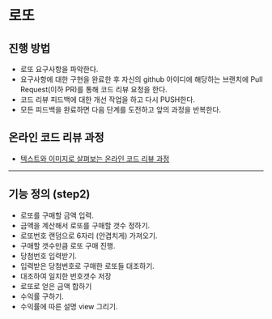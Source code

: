 # 로또
## 진행 방법
* 로또 요구사항을 파악한다.
* 요구사항에 대한 구현을 완료한 후 자신의 github 아이디에 해당하는 브랜치에 Pull Request(이하 PR)를 통해 코드 리뷰 요청을 한다.
* 코드 리뷰 피드백에 대한 개선 작업을 하고 다시 PUSH한다.
* 모든 피드백을 완료하면 다음 단계를 도전하고 앞의 과정을 반복한다.

## 온라인 코드 리뷰 과정
* [텍스트와 이미지로 살펴보는 온라인 코드 리뷰 과정](https://github.com/next-step/nextstep-docs/tree/master/codereview)

---

## 기능 정의 (step2)
* 로또를 구매할 금액 입력.
* 금액을 계산해서 로또를 구매할 갯수 정하기.
* 로또번호 랜덤으로 6자리 (안겹치게) 가져오기.
* 구매할 갯수만큼 로또 구매 진행.
* 당첨번호 입력받기.
* 입력받은 당첨번호로 구매한 로또들 대조하기.
* 대조하여 일치한 번호갯수 저장
* 로또로 얻은 금액 합하기
* 수익률 구하기. 
* 수익률에 따른 설명 view 그리기.
